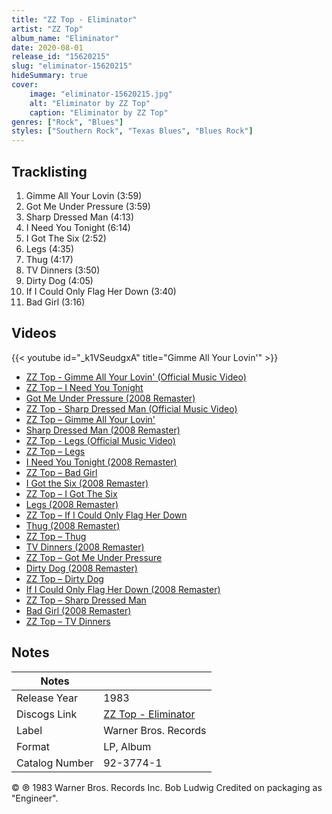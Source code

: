 ```yaml
---
title: "ZZ Top - Eliminator"
artist: "ZZ Top"
album_name: "Eliminator"
date: 2020-08-01
release_id: "15620215"
slug: "eliminator-15620215"
hideSummary: true
cover:
    image: "eliminator-15620215.jpg"
    alt: "Eliminator by ZZ Top"
    caption: "Eliminator by ZZ Top"
genres: ["Rock", "Blues"]
styles: ["Southern Rock", "Texas Blues", "Blues Rock"]
---
```


## Tracklisting
1. Gimme All Your Lovin (3:59)
2. Got Me Under Pressure (3:59)
3. Sharp Dressed Man (4:13)
4. I Need You Tonight (6:14)
5. I Got The Six (2:52)
6. Legs (4:35)
7. Thug (4:17)
8. TV Dinners (3:50)
9. Dirty Dog (4:05)
10. If I Could Only Flag Her Down (3:40)
11. Bad Girl (3:16)

## Videos
{{< youtube id="_k1VSeudgxA" title="Gimme All Your Lovin'" >}}
- [ZZ Top - Gimme All Your Lovin' (Official Music Video)](https://www.youtube.com/watch?v=Ae829mFAGGE)
- [ZZ Top – I Need You Tonight](https://www.youtube.com/watch?v=o-uhRrnYzBg)
- [Got Me Under Pressure (2008 Remaster)](https://www.youtube.com/watch?v=qFA2189rkVY)
- [ZZ Top - Sharp Dressed Man (Official Music Video)](https://www.youtube.com/watch?v=7wRHBLwpASw)
- [ZZ Top – Gimme All Your Lovin'](https://www.youtube.com/watch?v=In6etvONjAc)
- [Sharp Dressed Man (2008 Remaster)](https://www.youtube.com/watch?v=lyIPvm4JukQ)
- [ZZ Top - Legs (Official Music Video)](https://www.youtube.com/watch?v=eUDcTLaWJuo)
- [ZZ Top – Legs](https://www.youtube.com/watch?v=4vsaBJeHZnQ)
- [I Need You Tonight (2008 Remaster)](https://www.youtube.com/watch?v=PTiwF0z5Auc)
- [ZZ Top – Bad Girl](https://www.youtube.com/watch?v=ejCLmOxL_AA)
- [I Got the Six (2008 Remaster)](https://www.youtube.com/watch?v=DGlx_Kq8qe0)
- [ZZ Top – I Got The Six](https://www.youtube.com/watch?v=hEkCofWLWvk)
- [Legs (2008 Remaster)](https://www.youtube.com/watch?v=kELhHQ4sC_Y)
- [ZZ Top – If I Could Only Flag Her Down](https://www.youtube.com/watch?v=m8AmhC9V-kw)
- [Thug (2008 Remaster)](https://www.youtube.com/watch?v=jhcquu4qPAk)
- [ZZ Top – Thug](https://www.youtube.com/watch?v=1LdHJWlafG0)
- [TV Dinners (2008 Remaster)](https://www.youtube.com/watch?v=x2_HEJqyHfA)
- [ZZ Top – Got Me Under Pressure](https://www.youtube.com/watch?v=zkYWrcTtIhs)
- [Dirty Dog (2008 Remaster)](https://www.youtube.com/watch?v=dwpEs81GzZ4)
- [ZZ Top – Dirty Dog](https://www.youtube.com/watch?v=KR2V4ktRyGY)
- [If I Could Only Flag Her Down (2008 Remaster)](https://www.youtube.com/watch?v=oJruGJF4Wak)
- [ZZ Top – Sharp Dressed Man](https://www.youtube.com/watch?v=_U06Aud-BhE)
- [Bad Girl (2008 Remaster)](https://www.youtube.com/watch?v=xQ9mozbgHDE)
- [ZZ Top – TV Dinners](https://www.youtube.com/watch?v=8Hw8awUO4rs)


## Notes

| Notes          |             |
| ---------------| ----------- |
| Release Year   | 1983 |
| Discogs Link   | [ZZ Top - Eliminator](https://www.discogs.com/release/15620215-ZZ-Top-Eliminator) |
| Label          | Warner Bros. Records |
| Format         | LP, Album |
| Catalog Number | 92-3774-1 |

©  ℗ 1983 Warner Bros. Records Inc.  Bob Ludwig Credited on packaging as "Engineer".   

